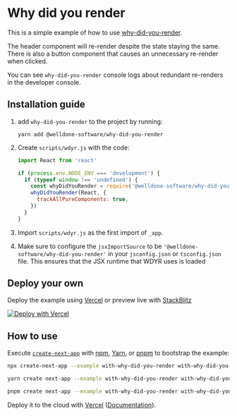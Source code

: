 # Why did you render

This is a simple example of how to use [why-did-you-render](https://github.com/welldone-software/why-did-you-render).

The header component will re-render despite the state staying the same. There is also a button component that causes an unnecessary re-render when clicked.

You can see `why-did-you-render` console logs about redundant re-renders in the developer console.

## Installation guide

1. add `why-did-you-render` to the project by running:

   ```
   yarn add @welldone-software/why-did-you-render
   ```

1. Create `scripts/wdyr.js` with the code:

   ```jsx
   import React from 'react'

   if (process.env.NODE_ENV === 'development') {
     if (typeof window !== 'undefined') {
       const whyDidYouRender = require('@welldone-software/why-did-you-render')
       whyDidYouRender(React, {
         trackAllPureComponents: true,
       })
     }
   }
   ```

1. Import `scripts/wdyr.js` as the first import of `_app`.

1. Make sure to configure the `jsxImportSource` to be `'@welldone-software/why-did-you-render'` in your `jsconfig.json` or `tsconfig.json` file. This ensures that the JSX runtime that WDYR uses is loaded

## Deploy your own

Deploy the example using [Vercel](https://vercel.com?utm_source=github&utm_medium=readme&utm_campaign=next-example) or preview live with [StackBlitz](https://stackblitz.com/github/vercel/next.js/tree/canary/examples/with-why-did-you-render)

[![Deploy with Vercel](https://vercel.com/button)](https://vercel.com/new/git/external?repository-url=https://github.com/vercel/next.js/tree/canary/examples/with-why-did-you-render&project-name=with-why-did-you-render&repository-name=with-why-did-you-render)

## How to use

Execute [`create-next-app`](https://github.com/vercel/next.js/tree/canary/packages/create-next-app) with [npm](https://docs.npmjs.com/cli/init), [Yarn](https://yarnpkg.com/lang/en/docs/cli/create/), or [pnpm](https://pnpm.io) to bootstrap the example:

```bash
npx create-next-app --example with-why-did-you-render with-why-did-you-render-app
```

```bash
yarn create next-app --example with-why-did-you-render with-why-did-you-render-app
```

```bash
pnpm create next-app --example with-why-did-you-render with-why-did-you-render-app
```

Deploy it to the cloud with [Vercel](https://vercel.com/new?filter=next.js&utm_source=github&utm_medium=readme&utm_campaign=next-example) ([Documentation](https://nextjs.org/docs/deployment)).
